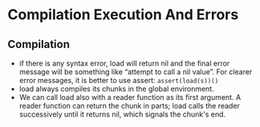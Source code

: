# Compilation Execution And Errors #

## Compilation ##

- if there is any syntax error, load will return nil and the final error message will be something like “attempt to call a nil value”. For clearer error messages, it is better to use assert: ``assert(load(s))()``
- load always compiles its chunks in the global environment.
- We can call load also with a reader function as its first argument. A reader function can return the chunk in parts; load calls the reader successively until it returns nil, which signals the chunk's end.
